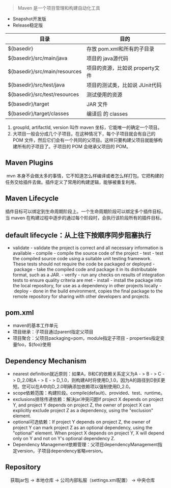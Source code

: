 > Maven 是一个项目管理和构建自动化工具

- Snapshot开发版
- Release稳定版 

| **目录**                                                | **目的**                        |
| ------------------------------------------------------- | ------------------------------- |
| ${basedir}                                              | 存放 pom.xml和所有的子目录      |
| ${basedir}/src/main/java                                | 项目的 java源代码               |
| ${basedir}/src/main/resources                           | 项目的资源，比如说 property文件 |
| ${basedir}/src/test/java                                | 项目的测试类，比如说 JUnit代码  |
| ${basedir}/src/test/resources  | 测试使用的资源                  |
| ${basedir}/target                                       | JAR 文件                        |
| ${basedir}/target/classes                                                        | 编译后 的 classes               |

1. groupId, artifactId, version 叫作 maven 坐标，它能唯一的确定一个项目。
2. 大项目一般会分成几个子项目。在这种情况下，每个子项目就会有自己的 POM 文件，然后它们会有一个共同的父项目。这样只要构建父项目就能够构建所有的子项目了。子项目的 POM 会继承父项目的 POM。

## Maven Plugins

​     mvn 本身不会做太多的事情，它不知道怎么样编译或者怎么样打包。它把构建的任务交给插件去做。插件定义了常用的构建逻辑，能够被重复利用。

## Maven Lifecycle

​     插件目标可以绑定到生命周期阶段上。一个生命周期阶段可以绑定多个插件目标。当 maven 在构建过程中逐步的通过每个阶段时，会执行该阶段所有的插件目标。

## default lifecycle：从上往下按顺序同步阻塞执行
- validate - validate the project is correct and all necessary information is available
- compile - compile the source code of the project
- test - test the compiled source code using a suitable unit testing framework. These tests should not require the code be packaged or deployed
- package - take the compiled code and package it in its distributable format, such as a JAR.
- verify - run any checks on results of integration tests to ensure quality criteria are met
- install - install the package into the local repository, for use as a dependency in other projects locally
- deploy - done in the build environment, copies the final package to the remote repository for sharing with other developers and projects.

## pom.xml
- maven的基本工作单元
- 项目继承：子项目通过parent指定父项目
- 项目聚合：父项目packaging=pom，module指定子项目
- properties指定变量foo，${foo}使用

## Dependency Mechanism
- nearest definition就近原则：如果A，B和C的依赖关系定义为A - > B - > C - > D_2.0和A - > E - > D_1.0，则构建A时将使用D_1.0，因为A的路径到D到E更短。您可以在A中向D_2.0明确添加依赖项以强制使用D_2.0。
- scope依赖范围：构建阶段。compile(default)、provided、test、runtime。
- exclusions排除传递依赖：解决jar冲突问题If project X depends on project Y, and project Y depends on project Z, the owner of project X can explicitly exclude project Z as a dependency, using the "exclusion" element.
- optional可选依赖：If project Y depends on project Z, the owner of project Y can mark project Z as an optional dependency, using the "optional" element. When project X depends on project Y, X will depend only on Y and not on Y's optional dependency Z.
- Dependency Management依赖管理：父项目dependencyManagement指定version，子项目dependency省略version。

## Repository
    获取jar包 -> 本地仓库 -> 公司内部私服（settings.xml配置） -> 中央仓库

